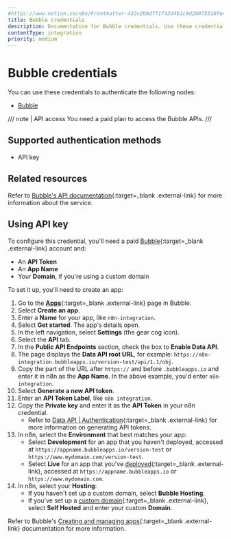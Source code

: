 ```yaml
---
#https://www.notion.so/n8n/Frontmatter-432c2b8dff1f43d4b1c8d20075510fe4
title: Bubble credentials
description: Documentation for Bubble credentials. Use these credentials to authenticate Bubble in n8n, a workflow automation platform.
contentType: integration
priority: medium
---
```


# Bubble credentials

You can use these credentials to authenticate the following nodes:

- [Bubble](/integrations/builtin/app-nodes/n8n-nodes-base.bubble/)

/// note | API access
You need a paid plan to access the Bubble APIs.
///

## Supported authentication methods

- API key

## Related resources

Refer to [Bubble's API documentation](https://manual.bubble.io/help-guides/integrations/api){:target=_blank .external-link} for more information about the service.

## Using API key

To configure this credential, you'll need a paid [Bubble](https://bubble.io){:target=_blank .external-link} account and:

- An **API Token**
- An **App Name**
- Your **Domain**, if you're using a custom domain

To set it up, you'll need to create an app:

1. Go to the [**Apps**](https://bubble.io/home/apps){:target=_blank .external-link} page in Bubble.
1. Select **Create an app**.
1. Enter a **Name** for your app, like `n8n-integration`.
1. Select **Get started**. The app's details open.
1. In the left navigation, select **Settings** (the gear cog icon).
1. Select the **API** tab.
1. In the **Public API Endpoints** section, check the box to **Enable Data API**.
1. The page displays the **Data API root URL**, for example: `https://n8n-integration.bubbleapps.io/version-test/api/1.1/obj`.
1. Copy the part of the URL after `https://` and before `.bubbleapps.io` and enter it in n8n as the **App Name**. In the above example, you'd enter `n8n-integration`.
1. Select **Generate a new API token**.
8. Enter an **API Token Label**, like `n8n integration`.
1. Copy the **Private key** and enter it as the **API Token** in your n8n credential.
    - Refer to [Data API | Authentication](https://manual.bubble.io/core-resources/api/the-bubble-api/the-data-api/authentication){:target=_blank .external-link} for more information on generating API tokens.
1. In n8n, select the **Environment** that best matches your app:
    - Select **Development** for an app that you haven't deployed, accessed at `https://appname.bubbleapps.io/version-test` or `https://www.mydomain.com/version-test`.
    - Select **Live** for an app that you've [deployed](https://manual.bubble.io/help-guides/getting-started/navigating-the-bubble-editor/deploying-your-app){:target=_blank .external-link}, accessed at `https://appname.bubbleapps.io` or `https://www.mydomain.com`.
1. In n8n, select your **Hosting**:
    - If you haven't set up a custom domain, select **Bubble Hosting**.
    - If you've set up a [custom domain](https://manual.bubble.io/help-guides/getting-started/navigating-the-bubble-editor/tabs-and-sections/settings-tab/custom-domain-and-dns){:target=_blank .external-link}, select **Self Hosted** and enter your custom **Domain**.

Refer to Bubble's [Creating and managing apps](https://manual.bubble.io/help-guides/getting-started/creating-and-managing-apps){:target=_blank .external-link} documentation for more information.
